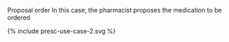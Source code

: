 Proposal order
In this case, the pharmacist proposes the medication to be ordered

<div>{% include presc-use-case-2.svg %}</div>
<br clear="all"/>
